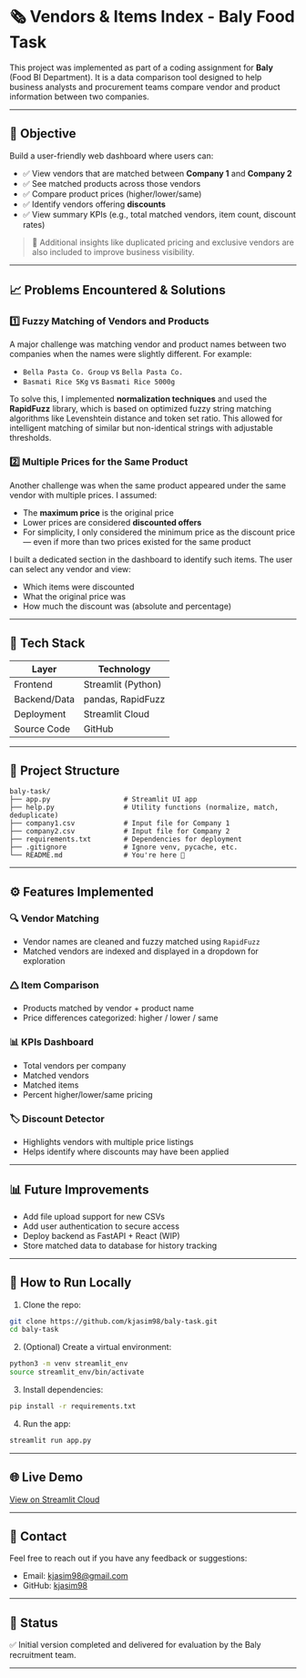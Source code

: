 # 🗞 Vendors & Items Index - Baly Food Task

This project was implemented as part of a coding assignment for **Baly** (Food BI Department). It is a data comparison tool designed to help business analysts and procurement teams compare vendor and product information between two companies.

---

## 📌 Objective

Build a user-friendly web dashboard where users can:

- ✅ View vendors that are matched between **Company 1** and **Company 2**
- ✅ See matched products across those vendors
- ✅ Compare product prices (higher/lower/same)
- ✅ Identify vendors offering **discounts**
- ✅ View summary KPIs (e.g., total matched vendors, item count, discount rates)

> 🧠 Additional insights like duplicated pricing and exclusive vendors are also included to improve business visibility.

---

## 📈 Problems Encountered & Solutions

### 1️⃣ Fuzzy Matching of Vendors and Products
A major challenge was matching vendor and product names between two companies when the names were slightly different. For example:
- `Bella Pasta Co. Group` vs `Bella Pasta Co.`
- `Basmati Rice 5Kg` vs `Basmati Rice 5000g`

To solve this, I implemented **normalization techniques** and used the **RapidFuzz** library, which is based on optimized fuzzy string matching algorithms like Levenshtein distance and token set ratio. This allowed for intelligent matching of similar but non-identical strings with adjustable thresholds.

### 2️⃣ Multiple Prices for the Same Product
Another challenge was when the same product appeared under the same vendor with multiple prices. I assumed:
- The **maximum price** is the original price
- Lower prices are considered **discounted offers**
- For simplicity, I only considered the minimum price as the discount price — even if more than two prices existed for the same product

I built a dedicated section in the dashboard to identify such items. The user can select any vendor and view:
- Which items were discounted
- What the original price was
- How much the discount was (absolute and percentage)


---
## 🧱 Tech Stack

| Layer        | Technology         |
|--------------|--------------------|
| Frontend     | Streamlit (Python) |
| Backend/Data | pandas, RapidFuzz  |
| Deployment   | Streamlit Cloud    |
| Source Code  | GitHub             |

---

## 📂 Project Structure

```
baly-task/
├── app.py                  # Streamlit UI app
├── help.py                 # Utility functions (normalize, match, deduplicate)
├── company1.csv            # Input file for Company 1
├── company2.csv            # Input file for Company 2
├── requirements.txt        # Dependencies for deployment
├── .gitignore              # Ignore venv, pycache, etc.
└── README.md               # You're here 👋
```

---

## ⚙️ Features Implemented

### 🔍 Vendor Matching
- Vendor names are cleaned and fuzzy matched using `RapidFuzz`
- Matched vendors are indexed and displayed in a dropdown for exploration

### 🛆 Item Comparison
- Products matched by vendor + product name
- Price differences categorized: higher / lower / same

### 📊 KPIs Dashboard
- Total vendors per company
- Matched vendors
- Matched items
- Percent higher/lower/same pricing

### 🏷️ Discount Detector
- Highlights vendors with multiple price listings
- Helps identify where discounts may have been applied

---

## 📊 Future Improvements

- Add file upload support for new CSVs
- Add user authentication to secure access
- Deploy backend as FastAPI + React (WIP)
- Store matched data to database for history tracking

---

## 🚀 How to Run Locally

1. Clone the repo:
```bash
git clone https://github.com/kjasim98/baly-task.git
cd baly-task
```

2. (Optional) Create a virtual environment:
```bash
python3 -m venv streamlit_env
source streamlit_env/bin/activate
```

3. Install dependencies:
```bash
pip install -r requirements.txt
```

4. Run the app:
```bash
streamlit run app.py
```

---

## 🌐 Live Demo
[View on Streamlit Cloud](https://kjasim98-baly-task-app-srkx9g.streamlit.app/)

---

## 📩 Contact
Feel free to reach out if you have any feedback or suggestions:
- Email: [kjasim98@gmail.com](mailto:kjasim98@gmail.com)
- GitHub: [kjasim98](https://github.com/kjasim98)

---

## 🏑️ Status
✅ Initial version completed and delivered for evaluation by the Baly recruitment team.

---

